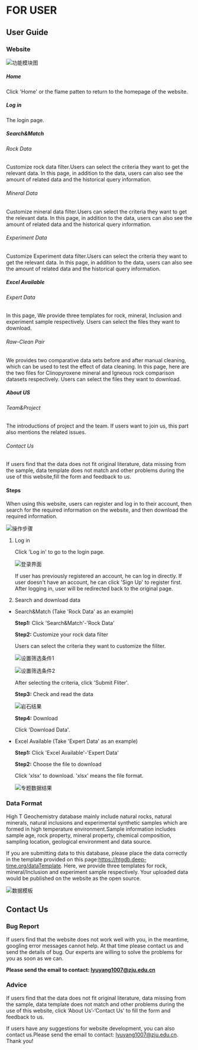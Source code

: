 # FOR USER
## User Guide

### Website

![功能模块图](https://github.com/Christine1230/test1/blob/main/docs/source/image/%E5%8A%9F%E8%83%BD%E6%A8%A1%E5%9D%97%E5%9B%BE.png?raw=true
)

##### Home

Click 'Home' or the flame patten to return to the homepage of the website.

##### Log in

The login page.

##### Search&Match

###### Rock Data

Customize rock data filter.Users can select the criteria they want to get the relevant data. In this page, in addition to the data, users can also see the amount of related data and the historical query information.

###### Mineral Data

Customize mineral data filter.Users can select the criteria they want to get the relevant data. In this page, in addition to the data, users can also see the amount of related data and the historical query information.

###### Experiment  Data

Customize Experiment data filter.Users can select the criteria they want to get the relevant data. In this page, in addition to the data, users can also see the amount of related data and the historical query information.

##### Excel Available

###### Expert Data

In this page, We provide three templates for rock, mineral, Inclusion and experiment sample respectively. Users can select the files they want to download. 

###### Raw-Clean Pair

We provides two comparative data sets before and after manual cleaning, which can be used to test the effect of data cleaning. In this page, here are the two files for Clinopyroxene mineral and Igneous rock comparison datasets respectively. Users can select the files they want to download.

##### About US

###### Team&Project

The introductions of project and the team. If users want to join us, this part also mentions the related issues.

###### Contact Us

If users find that the data does not fit original literature, data missing from the sample, data template does not match and other problems during the use of this website,fill the form and feedback to us.

#### Steps

When using this website, users can register and log in to their account, then search for the required information on the website, and then download the required information.

![操作步骤](https://github.com/Christine1230/test1/blob/main/docs/source/image/%E6%93%8D%E4%BD%9C%E6%AD%A5%E9%AA%A4.png?raw=true
)

1. Log in

   Click 'Log in' to go to the login page. 

   ![登录界面](https://github.com/Christine1230/test1/blob/main/docs/source/image/%E7%99%BB%E5%BD%95%E7%95%8C%E9%9D%A2.png?raw=true
)


   If user has previously registered an account, he can log in directly. If user doesn't have an account, he can click 'Sign Up' to register first. After logging in, user will be redirected back to the original page.

2. Search and download data

- Search&Match (Take 'Rock Data' as an example)

  **Step1:** Click 'Search&Match'-'Rock Data'

  **Step2:** Customize your rock data filter

    Users can select the criteria they want to customize the filiter.

  ![设置筛选条件1](https://github.com/Christine1230/test1/blob/main/docs/source/image/%E8%AE%BE%E7%BD%AE%E7%AD%9B%E9%80%89%E6%9D%A1%E4%BB%B61.png?raw=true
)

  ![设置筛选条件2](https://github.com/Christine1230/test1/blob/main/docs/source/image/%E8%AE%BE%E7%BD%AE%E7%AD%9B%E9%80%89%E6%9D%A1%E4%BB%B62.png?raw=true
)

    After selecting the criteria, click 'Submit Fliter'.

    **Step3:** Check and read the data

  ![岩石结果](https://github.com/Christine1230/test1/blob/main/docs/source/image/%E5%B2%A9%E7%9F%B3%E7%BB%93%E6%9E%9C.png?raw=true
)

    **Step4:** Download

    Click 'Download Data'.

- Excel Available (Take 'Expert Data' as an example)

  **Step1:** Click 'Excel Available'-'Expert Data'

  **Step2:**  Choose the file to download

    Click 'xlsx' to download. 'xlsx' means the file format.

  ![专题数据结果](https://github.com/Christine1230/test1/blob/main/docs/source/image/%E4%B8%93%E9%A2%98%E6%95%B0%E6%8D%AE%E7%BB%93%E6%9E%9C.png?raw=true
)

### Data Format

High T Geochemistry database mainly include natural rocks, natural minerals, natural inclusions and experimental synthetic samples which are formed in high temperature environment.Sample information includes sample age, rock property, mineral property, chemical composition, sampling location, geological environment and data source.

If you are submitting data to this database, please place the data correctly in the template provided on this page:<https://htgdb.deep-time.org/dataTemplate>. Here, we provide three templates for rock, mineral/Inclusion and experiment sample respectively. Your uploaded data would be published on the website as the open source.

![数据模板](https://github.com/Christine1230/test1/blob/main/docs/source/image/%E6%95%B0%E6%8D%AE%E6%A8%A1%E6%9D%BF.png?raw=true)

## Contact Us

### Bug Report

If users find that the website does not work well with you, in the meantime, googling error messages cannot help. At that time please contact us and send the details of bug. Our experts are willing to solve the problems for you as soon as we can. 

**Please send the email to contact: <lyuyang1007@zju.edu.cn>**

### Advice

If users find that the data does not fit original literature, data missing from the sample, data template does not match and other problems during the use of this website, click ‘About Us’-‘Contact Us' to fill the form and feedback to us.

If users have any suggestions for website development, you can also contact us.Please send the email to contact: <lyuyang1007@zju.edu.cn>. Thank you!
